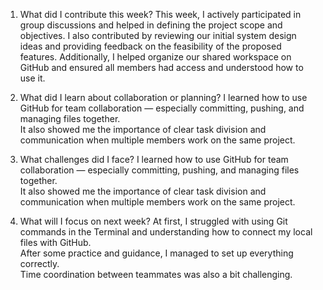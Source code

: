 1. What did I contribute this week?
This week, I actively participated in group discussions and helped in defining the project scope and objectives. I also contributed by reviewing our initial system design ideas and providing feedback on the feasibility of the proposed features. Additionally, I helped organize our shared workspace on GitHub and ensured all members had access and understood how to use it.

2. What did I learn about collaboration or planning?
I learned how to use GitHub for team collaboration — especially committing, pushing, and managing files together.  
It also showed me the importance of clear task division and communication when multiple members work on the same project.

3. What challenges did I face?
I learned how to use GitHub for team collaboration — especially committing, pushing, and managing files together.  
It also showed me the importance of clear task division and communication when multiple members work on the same project.

4. What will I focus on next week?
At first, I struggled with using Git commands in the Terminal and understanding how to connect my local files with GitHub.  
After some practice and guidance, I managed to set up everything correctly.  
Time coordination between teammates was also a bit challenging. 

